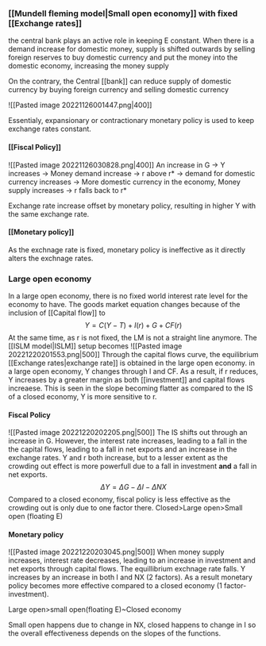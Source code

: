 ### [[Mundell fleming model|Small open economy]] with fixed [[Exchange rates]]

the central bank plays an active role in keeping E constant. When there is a demand increase for domestic money, supply is shifted outwards by selling foreign reserves to buy domestic currency and put the money into the domestic economy, increasing the money supply

On the contrary, the Central [[bank]] can reduce supply of domestic currency by buying foreign currency and selling domestic currency

![[Pasted image 20221126001447.png|400]]

Essentialy, expansionary or contractionary monetary policy is used to keep exchange rates constant. 

#### [[Fiscal Policy]]

![[Pasted image 20221126030828.png|400]]
An increase in G -> Y increases -> Money demand increase -> r above r* -> demand for domestic currency increases -> More domestic currency in the economy, Money supply increases -> r falls back to r*

Exchange rate increase offset by monetary policy, resulting in higher Y with the same exchange rate. 

#### [[Monetary policy]]

As the exchnage rate is fixed, monetary policy is ineffective as it directly alters the exchnage rates.

### Large open economy
In a large open economy, there is no fixed world interest rate level for the economy to have. The goods market equation changes because of the inclusion of [[Capital flow]] to$$Y=C(Y-T)+I(r)+G+CF(r)$$
At the same time, as r is not fixed, the LM is not a straight line anymore. The [[ISLM model|ISLM]] setup becomes 
![[Pasted image 20221220201553.png|500]]
Through the capital flows curve, the equilibrium [[Exchange rates|exchange rate]] is obtained in the large open economy. in a large open economy, Y changes through I and CF. As a result, if r reduces, Y increases by a greater margin as both [[investment]] and capital flows increaese. This is seen in the slope becoming flatter as compared to the IS of a closed economy, Y is more sensitive to r. 

#### Fiscal Policy
![[Pasted image 20221220202205.png|500]]
The IS shifts out through an increase in G. However, the interest rate increases, leading to a fall in the the capital flows, leading to a fall in net exports and an increase in the exchange rates. Y and r both increase, but to a lesser extent as the crowding out effect is more powerfull due to a fall in investment **and** a fall in net exports.$$\Delta Y=\Delta G -\Delta I-\Delta NX$$
Compared to a closed economy, fiscal policy is less effective as the crowding out is only due to one factor there. Closed>Large open>Small open (floating E)

#### Monetary policy
![[Pasted image 20221220203045.png|500]]
When money supply increases, interest rate decreases, leading to an increase in investment and net exports through capital flows. The equillibrium exchnage rate falls. Y increases by an increase in both I and NX (2 factors). As a result monetary policy becomes more effective compared to a closed economy (1 factor- investment).

Large open>small open(floating E)~Closed economy

Small open happens due to change in NX, closed happens to change in I so the overall effectiveness depends on the slopes of the functions.
